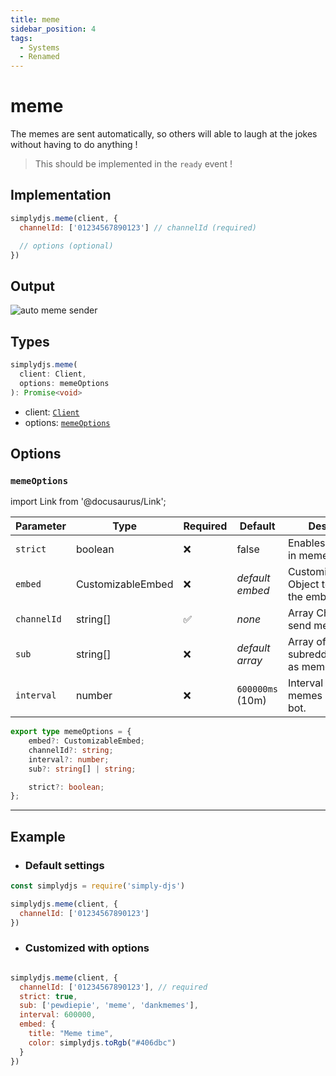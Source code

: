```yaml
---
title: meme
sidebar_position: 4
tags:
  - Systems
  - Renamed
---
```


# meme

The memes are sent automatically, so others will able to laugh at the jokes without having to do anything !

> This should be implemented in the `ready` event !


## Implementation

```js
simplydjs.meme(client, { 
  channelId: ['01234567890123'] // channelId (required)

  // options (optional)
})
```


## Output

![auto meme sender](https://i.postimg.cc/pLj9t8Js/image.png)

## Types
```ts
simplydjs.meme(
  client: Client,
  options: memeOptions
): Promise<void>
```

- client: [`Client`](https://old.discordjs.dev/#/docs/discord.js/main/class/Client)
- options: [`memeOptions`](#memeoptions)

## Options

### `memeOptions`

import Link from '@docusaurus/Link';

| Parameter | Type | Required | Default    | Description |
| --------- | ----- | -------- | -------- | ---------- |
| `strict` | <Link to="https://developer.mozilla.org/en-US/docs/Web/JavaScript/Reference/Global_Objects/Boolean">boolean</Link>       | ❌ | false | Enables strict mode in meme |
| `embed` | <Link to="/docs/typedef/customizableembed.md">CustomizableEmbed</Link>         | ❌        | _default embed_  | CustomizableEmbed Object to customize the embed  |
| `channelId`       | <Link to="https://old.discordjs.dev/#/docs/discord.js/main/class/TextChannel?scrollTo=id">string[]</Link>       | ✅ | _none_     | Array Channel ID to send memes    |
| `sub` | <Link to="https://developer.mozilla.org/en-US/docs/Web/JavaScript/Reference/Global_Objects/String">string[]</Link> | ❌        | _default array_  | Array of custom subreddits to send as memes  |
| `interval`   | <Link to="https://developer.mozilla.org/en-US/docs/Web/JavaScript/Reference/Global_Objects/Number">number</Link>     | ❌        | `600000ms` (10m) | Interval between memes sent by the bot. |

```ts
export type memeOptions = {
	embed?: CustomizableEmbed;
	channelId?: string;
	interval?: number;
	sub?: string[] | string;

	strict?: boolean;
};
```

--------------------

## Example

- ### Default settings

```js title="meme.js"
const simplydjs = require('simply-djs')

simplydjs.meme(client, {
  channelId: ['01234567890123']
})
```

- ### Customized with options

```js title="meme.js"

simplydjs.meme(client, {
  channelId: ['01234567890123'], // required
  strict: true,
  sub: ['pewdiepie', 'meme', 'dankmemes'],
  interval: 600000,
  embed: {
    title: "Meme time",
    color: simplydjs.toRgb("#406dbc")
  }
})
```
